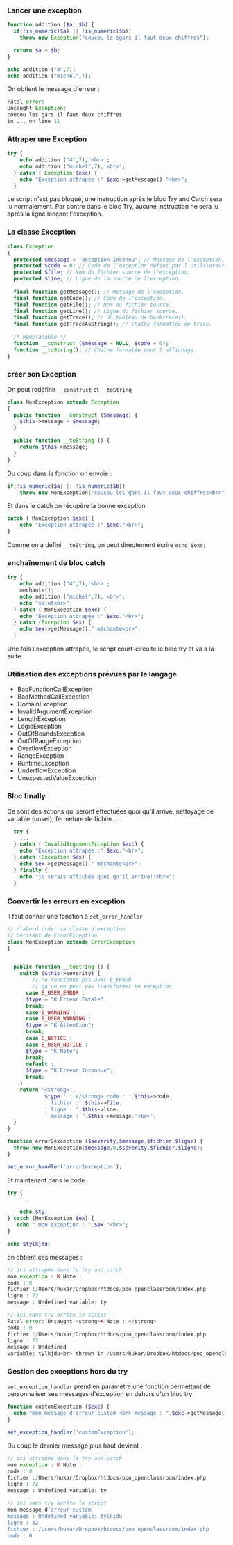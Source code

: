 ### Lancer une exception

```php
function addition ($a, $b) {
  if(!is_numeric($a) || !is_numeric($b))
    throw new Exception("coucou le sgars il faut deux chiffres");

  return $a + $b;
}

echo addition ("4",7);
echo addition ("michel",7);
```

On obtient le message d'erreur :

```php
Fatal error: 
Uncaught Exception:
coucou les gars il faut deux chiffres 
in ... on line 11
```

### Attraper une Exception

```php
try {
    echo addition ("4",7),'<br>';
    echo addition ("michel",7),'<br>';
  } catch ( Exception $exc) {
    echo "Exception attrapée :".$exc->getMessage()."<br>";
  }
```

Le script n'est pas bloqué, une instruction après le bloc Try and Catch sera lu normalement.
Par contre dans le bloc Try, aucune instruction ne sera lu après la ligne lançant l'exception.

### La classe Exception

```php
class Exception
{
  protected $message = 'exception inconnu'; // Message de l'exception.
  protected $code = 0; // Code de l'exception défini par l'utilisateur.
  protected $file; // Nom du fichier source de l'exception.
  protected $line; // Ligne de la source de l'exception.
  
  final function getMessage(); // Message de l'exception.
  final function getCode(); // Code de l'exception.
  final function getFile(); // Nom du fichier source.
  final function getLine(); // Ligne du fichier source.
  final function getTrace(); // Un tableau de backtrace().
  final function getTraceAsString(); // Chaîne formattée de trace.
  
  /* Remplacable */
  function __construct ($message = NULL, $code = 0);
  function __toString(); // Chaîne formatée pour l'affichage.
}
```

### créer son Exception

On peut redéfinir `__construct` et `__toString`

```php
class MonException extends Exception
{
  public function __construct ($message) {
    $this->message = $message;
  }

  public function __toString () {
    return $this->message;
  }
}
```

Du coup dans la fonction on envoie :

```php
if(!is_numeric($a) || !is_numeric($b))
    throw new MonException("coucou les gars il faut deux chiffres<br>");
```

Et dans le catch on récupère la bonne exception

```php
catch ( MonException $exc) {
	echo "Exception attrapée :".$exc."<br>";
}
```

Comme on a défini `__toString`, on peut directement écrire `echo $exc;`

### enchaînement de bloc catch

```php
try {
    echo addition ("4",7),'<br>';
    mechante();
    echo addition ("michel",7),'<br>';
    echo "salut<br>";
  } catch ( MonException $exc) {
    echo "Exception attrapée :".$exc."<br>";
  } catch (Exception $ex) {
    echo $ex->getMessage()." méchante<br>";
  }
```

Une fois l'exception attrapée, le script court-circuite le bloc try et va à la suite.

### Utilisation des exceptions prévues par le langage


* BadFunctionCallException
* BadMethodCallException
* DomainException
* InvalidArgumentException
* LengthException
* LogicException
* OutOfBoundsException
* OutOfRangeException
* OverflowException
* RangeException
* RuntimeException
* UnderflowException
* UnexpectedValueException

### Bloc finally

Ce sont des actions qui seront effectuées quoi qu'il arrive, nettoyage de variable (unset), fermeture de fichier ...

```php
  try {
    ...
  } catch ( InvalidArgumentException $exc) {
    echo "Exception attrapée :".$exc."<br>";
  } catch (Exception $ex) {
    echo $ex->getMessage()." méchante<br>";
  } finally {
    echo "je serais affichée quoi qu'il arrive!!<br>";
  }
```

### Convertir les erreurs en exception

Il faut donner une fonction à `set_error_handler`

```php
// d'abord créer sa classe d'exception
// héritant de ErrorException
class MonException extends ErrorException
{


  public function __toString () {
    switch ($this->severity) {
    	// ne foncionne pas avec E_ERROR 
    	// qu'on ne peut pas transformer en exception
      case E_USER_ERROR :
      $type = "K Erreur Fatale";
      break;
      case E_WARNING :
      case E_USER_WARNING :
      $type = "K Attention";
      break;
      case E_NOTICE :
      case E_USER_NOTICE :
      $type = "K Note";
      break;
      default :
      $type = "K Erreur Inconnue";
      break;
    }
    return '<strong>'.
    		$type.' : </strong> code : '.$this->code.
    		' fichier :'.$this->file.
    		' ligne : '.$this->line.
    		' message : '.$this->message.'<br>';
  }
}

function error2exception ($severity,$message,$fichier,$ligne) {
  throw new MonException($message,0,$severity,$fichier,$ligne);
}

set_error_handler('error2exception');
```

Et maintenant dans le code 

```php
try {
    ...

    echo $ty;
} catch (MonException $ex) {
   echo " mon exception : ".$ex."<br>";
}

echo $tylkjdu; 
```
on obtient ces messages :

```php 
// ici attrapée dans le try and catch
mon exception : K Note : 
code : 0 
fichier :/Users/hukar/Dropbox/htdocs/poo_openclassroom/index.php 
ligne : 72 
message : Undefined variable: ty

// ici sans try arrête le script
Fatal error: Uncaught <strong>K Note : </strong> 
code : 0 
fichier :/Users/hukar/Dropbox/htdocs/poo_openclassroom/index.php 
ligne : 77 
message : Undefined 
variable: tylkjdu<br> thrown in /Users/hukar/Dropbox/htdocs/poo_openclassroom/index.php on line 77
```

### Gestion des exceptions hors du try

`set_exception_handler` prend en paramètre une fonction permettant de personnaliser ses messages d'exception en dehors d'un bloc try

```php
function customException ($exc) {
  echo "mon message d'erreur custom <br> message : ".$exc->getMessage()."<br> ligne : ".$exc->getLine()."<br>fichier : ".$exc->getFile()."<br><strong>code : ".$exc->getCode()."</strong><br>";
}

set_exception_handler('customException');
```

Du coup le dernier message plus haut devient :

```php
// ici attrapée dans le try and catch
mon exception : K Note : 
code : 0 
fichier :/Users/hukar/Dropbox/htdocs/poo_openclassroom/index.php 
ligne : 72 
message : Undefined variable: ty

// ici sans try arrête le script
mon message d'erreur custom 
message : Undefined variable: tylkjdu
ligne : 82
fichier : /Users/hukar/Dropbox/htdocs/poo_openclassroom/index.php
code : 0
```